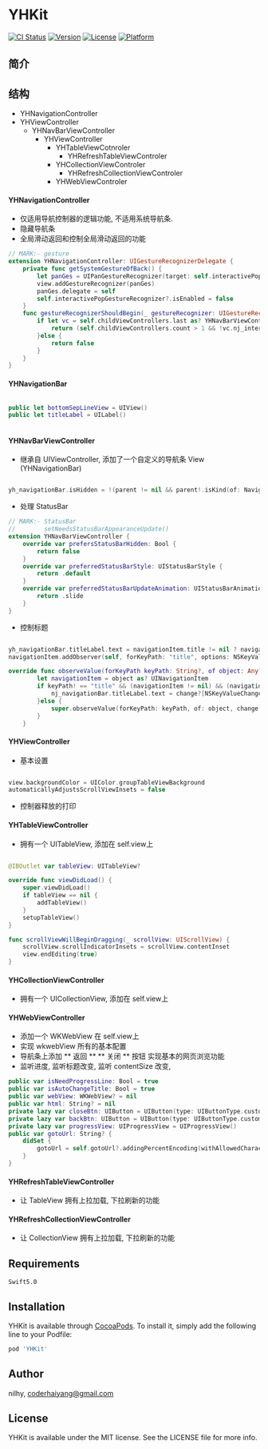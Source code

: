 # YHKit

[![CI Status](https://img.shields.io/travis/nilhy/YHKit.svg?style=flat)](https://travis-ci.org/nilhy/YHKit)
[![Version](https://img.shields.io/cocoapods/v/YHKit.svg?style=flat)](https://cocoapods.org/pods/YHKit)
[![License](https://img.shields.io/cocoapods/l/YHKit.svg?style=flat)](https://cocoapods.org/pods/YHKit)
[![Platform](https://img.shields.io/cocoapods/p/YHKit.svg?style=flat)](https://cocoapods.org/pods/YHKit)


## 简介

## 结构
* YHNavigationController
* YHViewController
    - YHNavBarViewController
        - YHViewController
            - YHTableViewCotnroler
                - YHRefreshTableViewControler
            - YHCollectionViewControler
                - YHRefreshCollectionViewControler
            - YHWebViewControler
            

#### YHNavigationController 

* 仅适用导航控制器的逻辑功能, 不适用系统导航条.
* 隐藏导航条
* 全局滑动返回和控制全局滑动返回的功能

```swift
// MARK:- gesture
extension YHNavigationController: UIGestureRecognizerDelegate {
    private func getSystemGestureOfBack() {
        let panGes = UIPanGestureRecognizer(target: self.interactivePopGestureRecognizer?.delegate, action: Selector(("handleNavigationTransition:")))
        view.addGestureRecognizer(panGes)
        panGes.delegate = self
        self.interactivePopGestureRecognizer?.isEnabled = false
    }
    func gestureRecognizerShouldBegin(_ gestureRecognizer: UIGestureRecognizer) -> Bool {
        if let vc = self.childViewControllers.last as? YHNavBarViewController {
            return (self.childViewControllers.count > 1 && !vc.nj_interactivePopDisabled)
        }else {
            return false
        }
    }
}
```

#### YHNavigationBar 

```swift

public let bottomSepLineView = UIView()
public let titleLabel = UILabel()
    
```

#### YHNavBarViewController 

* 继承自 UIViewController, 添加了一个自定义的导航条 View (YHNavigationBar)

```swift

yh_navigationBar.isHidden = !(parent != nil && parent!.isKind(of: NavigationController.classForCoder()))

```

* 处理 StatusBar


```swift
// MARK:- StatusBar
//        setNeedsStatusBarAppearanceUpdate()
extension YHNavBarViewController {
    override var prefersStatusBarHidden: Bool {
        return false
    }
    override var preferredStatusBarStyle: UIStatusBarStyle {
        return .default
    }
    override var preferredStatusBarUpdateAnimation: UIStatusBarAnimation {
        return .slide
    }
}
```

* 控制标题
```swift

yh_navigationBar.titleLabel.text = navigationItem.title != nil ? navigationItem.title : title
navigationItem.addObserver(self, forKeyPath: "title", options: NSKeyValueObservingOptions.new, context: nil)

override func observeValue(forKeyPath keyPath: String?, of object: Any?, change: [NSKeyValueChangeKey : Any]?, context: UnsafeMutableRawPointer?) {
        let navigationItem = object as? UINavigationItem
        if keyPath! == "title" && (navigationItem != nil) && (navigationItem! == self.navigationItem) {
            nj_navigationBar.titleLabel.text = change?[NSKeyValueChangeKey.newKey] as? String
        }else {
            super.observeValue(forKeyPath: keyPath, of: object, change: change, context: context)
        }
    }
```


#### YHViewController

* 基本设置
```swift

view.backgroundColor = UIColor.groupTableViewBackground
automaticallyAdjustsScrollViewInsets = false
```
* 控制器释放的打印

#### YHTableViewController
* 拥有一个 UITableView, 添加在 self.view上
```swift

@IBOutlet var tableView: UITableView?

override func viewDidLoad() {
    super.viewDidLoad()
    if tableView == nil {
        addTableView()
    }
    setupTableView()
}

func scrollViewWillBeginDragging(_ scrollView: UIScrollView) {
    scrollView.scrollIndicatorInsets = scrollView.contentInset
    view.endEditing(true)
}

```

#### YHCollectionViewController

* 拥有一个 UICollectionView, 添加在 self.view上

#### YHWebViewController

* 添加一个 WKWebView 在 self.view上
* 实现 wkwebView 所有的基本配置
* 导航条上添加 ** 返回 ** ** 关闭 ** 按钮 实现基本的网页浏览功能
* 监听进度, 监听标题改变, 监听 contentSize 改变,

```swift
public var isNeedProgressLine: Bool = true
public var isAutoChangeTitle: Bool = true
public var webView: WKWebView? = nil
public var html: String? = nil
private lazy var closeBtn: UIButton = UIButton(type: UIButtonType.custom)
private lazy var backBtn: UIButton = UIButton(type: UIButtonType.custom)
private lazy var progressView: UIProgressView = UIProgressView()
public var gotoUrl: String? {
    didSet {
        gotoUrl = self.gotoUrl?.addingPercentEncoding(withAllowedCharacters: CharacterSet.init(charactersIn: "`#%^{}\"[]|\\<> ").inverted)
    }
}

```
#### YHRefreshTableViewController

* 让 TableView 拥有上拉加载, 下拉刷新的功能

#### YHRefreshCollectionViewController

* 让 CollectionView 拥有上拉加载, 下拉刷新的功能


## Requirements

`Swift5.0`


## Installation

YHKit is available through [CocoaPods](https://cocoapods.org). To install
it, simply add the following line to your Podfile:

```ruby
pod 'YHKit'
```

## Author

nilhy, coderhaiyang@gmail.com

## License

YHKit is available under the MIT license. See the LICENSE file for more info.
